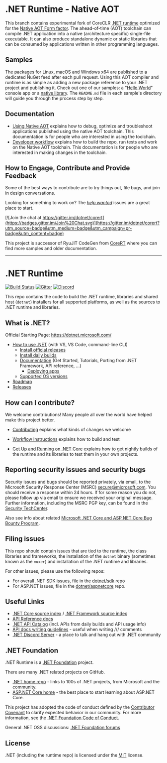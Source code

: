 # .NET Runtime - Native AOT

This branch contains experimental fork of CoreCLR [.NET runtime](http://github.com/dotnet/runtime) optimized for the [Native AOT Form factor](https://github.com/dotnet/designs/blob/main/accepted/2020/form-factors.md#native-aot-form-factors). The ahead-of-time (AOT) toolchain can compile .NET application into a native (architecture specific) single-file executable. It can also produce standalone dynamic or static libraries that can be consumed by applications written in other programming languages.

## Samples

The packages for Linux, macOS and Windows x64 are published to a dedicated NuGet feed after each pull request. Using this AOT compiler and runtime is as simple as adding a new package reference to your .NET project and publishing it. Check out one of our samples: a "[Hello World](samples/HelloWorld)" console app or a [native library](samples/NativeLibrary). The `README.md` file in each sample's directory will guide you through the process step by step.

## Documentation

- [Using Native AOT](docs/using-nativeaot/README.md) explains how to debug, optimize and troubleshoot applications published using the native AOT toolchain. This documentation is for people who are interested in using the toolchain.
- [Developer workflow](docs/workflow/building/coreclr/nativeaot.md) explains how to build the repo, run tests and work on the Native AOT toolchain. This documentation is for people who are interested in making changes in the toolchain.

## How to Engage, Contribute and Provide Feedback
Some of the best ways to contribute are to try things out, file bugs, and join in design conversations.

Looking for something to work on? The [_help wanted_](https://github.com/dotnet/runtimelab/issues?q=is%3Aissue+is%3Aopen+label%3A%22help+wanted%22++label%3Aarea-NativeAOT+) issues are a great place to start.

[![Join the chat at https://gitter.im/dotnet/corert](https://badges.gitter.im/Join%20Chat.svg)](https://gitter.im/dotnet/corert?utm_source=badge&utm_medium=badge&utm_campaign=pr-badge&utm_content=badge)

This project is successor of RyuJIT CodeGen from [CoreRT](https://github.com/dotnet/corert) where you can find more samples and older documentation.

---

# .NET Runtime

[![Build Status](https://dnceng.visualstudio.com/public/_apis/build/status/dotnet/runtime/runtime?branchName=master)](https://dnceng.visualstudio.com/public/_build/latest?definitionId=686&branchName=master)
[![Gitter](https://badges.gitter.im/Join%20Chat.svg)](https://gitter.im/dotnet/runtime)
[![Discord](https://img.shields.io/discord/732297728826277939?style=flat-square&label=Discord&logo=discord&logoColor=white&color=7289DA)](https://aka.ms/dotnet-discord)

This repo contains the code to build the .NET runtime, libraries and shared host (`dotnet`) installers for
all supported platforms, as well as the sources to .NET runtime and libraries.

## What is .NET?

Official Starting Page: https://dotnet.microsoft.com/

* [How to use .NET](https://docs.microsoft.com/dotnet/core/get-started) (with VS, VS Code, command-line CLI)
  * [Install official releases](https://dotnet.microsoft.com/download)
  * [Install daily builds](docs/project/dogfooding.md)
  * [Documentation](https://docs.microsoft.com/dotnet/core) (Get Started, Tutorials, Porting from .NET Framework, API reference, ...)
    * [Deploying apps](https://docs.microsoft.com/dotnet/core/deploying)
  * [Supported OS versions](https://github.com/dotnet/core/blob/master/os-lifecycle-policy.md)
* [Roadmap](https://github.com/dotnet/core/blob/master/roadmap.md)
* [Releases](https://github.com/dotnet/core/tree/master/release-notes)

## How can I contribute?

We welcome contributions! Many people all over the world have helped make this project better.

* [Contributing](CONTRIBUTING.md) explains what kinds of changes we welcome
- [Workflow Instructions](docs/workflow/README.md) explains how to build and test
* [Get Up and Running on .NET Core](docs/project/dogfooding.md) explains how to get nightly builds of the runtime and its libraries to test them in your own projects.

## Reporting security issues and security bugs

Security issues and bugs should be reported privately, via email, to the Microsoft Security Response Center (MSRC) <secure@microsoft.com>. You should receive a response within 24 hours. If for some reason you do not, please follow up via email to ensure we received your original message. Further information, including the MSRC PGP key, can be found in the [Security TechCenter](https://www.microsoft.com/msrc/faqs-report-an-issue).

Also see info about related [Microsoft .NET Core and ASP.NET Core Bug Bounty Program](https://www.microsoft.com/msrc/bounty-dot-net-core).

## Filing issues

This repo should contain issues that are tied to the runtime, the class libraries and frameworks, the installation of the `dotnet` binary (sometimes known as the `muxer`) and installation of the .NET runtime and libraries.

For other issues, please use the following repos:

- For overall .NET SDK issues, file in the [dotnet/sdk](https://github.com/dotnet/sdk) repo
- For ASP.NET issues, file in the [dotnet/aspnetcore](https://github.com/dotnet/aspnetcore) repo.

## Useful Links

* [.NET Core source index](https://source.dot.net) / [.NET Framework source index](https://referencesource.microsoft.com)
* [API Reference docs](https://docs.microsoft.com/dotnet/api/?view=netcore-3.1)
* [.NET API Catalog](http://apisof.net) (incl. APIs from daily builds and API usage info)
* [API docs writing guidelines](https://github.com/dotnet/dotnet-api-docs/wiki) - useful when writing /// comments
* [.NET Discord Server](https://aka.ms/dotnet-discord) - a place to talk and hang out with .NET community

## .NET Foundation

.NET Runtime is a [.NET Foundation](https://www.dotnetfoundation.org/projects) project.

There are many .NET related projects on GitHub.

- [.NET home repo](https://github.com/Microsoft/dotnet) - links to 100s of .NET projects, from Microsoft and the community.
- [ASP.NET Core home](https://docs.microsoft.com/aspnet/core/?view=aspnetcore-3.1) - the best place to start learning about ASP.NET Core.

This project has adopted the code of conduct defined by the [Contributor Covenant](http://contributor-covenant.org/) to clarify expected behavior in our community. For more information, see the [.NET Foundation Code of Conduct](http://www.dotnetfoundation.org/code-of-conduct).

General .NET OSS discussions: [.NET Foundation forums](https://forums.dotnetfoundation.org)

## License

.NET (including the runtime repo) is licensed under the [MIT](LICENSE.TXT) license.
